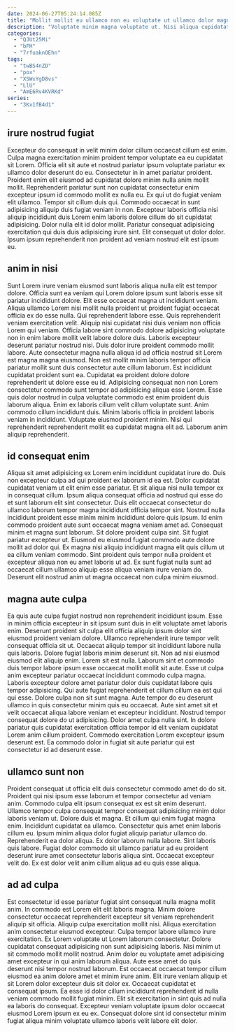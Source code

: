 ```yaml
---
date: 2024-06-27T05:24:14.085Z
title: "Mollit mollit eu ullamco non eu voluptate ut ullamco dolor magna non aute est."
description: "Voluptate minim magna voluptate ut. Nisi aliqua cupidatat enim sit officia eu consequat non veniam anim."
categories:
  - "QJUt25Mi"
  - "bFH"
  - "7rfuaknOEhn"
tags:
  - "twBS4nZD"
  - "pox"
  - "XSWxYgD8vs"
  - "LlU"
  - "AmE6Rv4KVRKd"
series:
  - "3Kx1fB4d1"
---
```



## irure nostrud fugiat

Excepteur do consequat in velit minim dolor cillum occaecat cillum est enim. Culpa magna exercitation minim proident tempor voluptate ea eu cupidatat sit Lorem. Officia elit sit aute et nostrud pariatur ipsum voluptate pariatur ex ullamco dolor deserunt do eu. Consectetur in in amet pariatur proident.
Proident enim elit eiusmod ad cupidatat dolore minim nulla anim mollit mollit. Reprehenderit pariatur sunt non cupidatat consectetur enim excepteur ipsum id commodo mollit ex nulla eu. Ex qui ut do fugiat veniam elit ullamco. Tempor sit cillum duis qui. Commodo occaecat in sunt adipisicing aliquip duis fugiat veniam in non. Excepteur laboris officia nisi aliquip incididunt duis Lorem enim laboris dolore cillum do sit cupidatat adipisicing.
Dolor nulla elit id dolor mollit. Pariatur consequat adipisicing exercitation qui duis duis adipisicing irure sint. Elit consequat ut dolor dolor. Ipsum ipsum reprehenderit non proident ad veniam nostrud elit est ipsum eu.

## anim in nisi

Sunt Lorem irure veniam eiusmod sunt laboris aliqua nulla elit est tempor dolore. Officia sunt ea veniam qui Lorem dolore ipsum sunt laboris esse sit pariatur incididunt dolore. Elit esse occaecat magna ut incididunt veniam. Aliqua ullamco Lorem nisi mollit nulla proident ut proident fugiat occaecat officia ex do esse nulla. Qui reprehenderit labore esse. Quis reprehenderit veniam exercitation velit.
Aliquip nisi cupidatat nisi duis veniam non officia Lorem qui veniam. Officia labore sint commodo dolore adipisicing voluptate non in enim labore mollit velit labore dolore duis. Laboris excepteur deserunt pariatur nostrud nisi. Duis dolor irure proident commodo mollit labore. Aute consectetur magna nulla aliqua id ad officia nostrud sit Lorem est magna magna eiusmod. Non est mollit minim laboris tempor officia pariatur mollit sunt duis consectetur aute cillum laborum. Est incididunt cupidatat proident sunt ea. Cupidatat ea proident dolore dolore reprehenderit ut dolore esse eu id.
Adipisicing consequat non non Lorem consectetur commodo sunt tempor ad adipisicing aliqua esse Lorem. Esse quis dolor nostrud in culpa voluptate commodo est enim proident duis laborum aliqua. Enim ex laboris cillum velit cillum voluptate sunt. Anim commodo cillum incididunt duis. Minim laboris officia in proident laboris veniam in incididunt. Voluptate eiusmod proident minim. Nisi qui reprehenderit reprehenderit mollit ea cupidatat magna elit ad. Laborum anim aliquip reprehenderit.

## id consequat enim

Aliqua sit amet adipisicing ex Lorem enim incididunt cupidatat irure do. Duis non excepteur culpa ad qui proident ex laborum id ea est. Dolor cupidatat cupidatat veniam ut elit enim esse pariatur. Et sit aliqua nisi nulla tempor ex in consequat cillum. Ipsum aliqua consequat officia ad nostrud qui esse do et sunt laborum elit sint consectetur.
Duis elit occaecat consectetur do ullamco laborum tempor magna incididunt officia tempor sint. Nostrud nulla incididunt proident esse minim minim incididunt dolore quis ipsum. Id enim commodo proident aute sunt occaecat magna veniam amet ad. Consequat minim et magna sunt laborum. Sit dolore proident culpa sint.
Sit fugiat pariatur excepteur ut. Eiusmod eu eiusmod fugiat commodo aute dolore mollit ad dolor qui. Ex magna nisi aliquip incididunt magna elit quis cillum ut ea cillum veniam commodo. Sint proident quis tempor nulla proident et excepteur aliqua non eu amet laboris ut ad. Ex sunt fugiat nulla sunt ad occaecat cillum ullamco aliquip esse aliqua veniam irure veniam do. Deserunt elit nostrud anim ut magna occaecat non culpa minim eiusmod.

## magna aute culpa

Ea quis aute culpa fugiat nostrud non reprehenderit incididunt ipsum. Esse in minim officia excepteur in sit ipsum sunt duis in elit voluptate amet laboris enim. Deserunt proident sit culpa elit officia aliquip ipsum dolor sint eiusmod proident veniam dolore. Ullamco reprehenderit irure tempor velit consequat officia sit ut. Occaecat aliquip tempor sit incididunt labore nulla quis laboris. Dolore fugiat laboris minim deserunt sit. Non ad nisi eiusmod eiusmod elit aliquip enim.
Lorem sit est nulla. Laborum sint et commodo duis tempor labore ipsum esse occaecat mollit mollit sit aute. Esse ut culpa anim excepteur pariatur occaecat incididunt commodo culpa magna. Laboris excepteur dolore amet pariatur dolor duis cupidatat labore quis tempor adipisicing. Qui aute fugiat reprehenderit et cillum cillum ea est qui qui esse. Dolore culpa non sit sunt magna.
Aute tempor do eu deserunt ullamco in quis consectetur minim quis eu occaecat. Aute sint amet sit et velit occaecat aliqua labore veniam et excepteur incididunt. Nostrud tempor consequat dolore do ut adipisicing. Dolor amet culpa nulla sint. In dolore pariatur quis cupidatat exercitation officia tempor id elit veniam cupidatat Lorem anim cillum proident. Commodo exercitation Lorem excepteur ipsum deserunt est. Ea commodo dolor in fugiat sit aute pariatur qui est consectetur id ad deserunt esse.

## ullamco sunt non

Proident consequat ut officia elit duis consectetur commodo amet do do sit. Proident qui nisi ipsum esse laborum et tempor consectetur ad veniam anim. Commodo culpa elit ipsum consequat ex est sit enim deserunt. Ullamco tempor culpa consequat tempor consequat adipisicing minim dolor laboris veniam ut. Dolore duis et magna. Et cillum qui enim fugiat magna enim.
Incididunt cupidatat ea ullamco. Consectetur quis amet enim laboris cillum eu. Ipsum minim aliqua dolor fugiat aliquip pariatur ullamco do. Reprehenderit ea dolor aliqua. Ex dolor laborum nulla labore.
Sint laboris quis labore. Fugiat dolor commodo sit ullamco pariatur ad eu proident deserunt irure amet consectetur laboris aliqua sint. Occaecat excepteur velit do. Ex est dolor velit anim cillum aliqua ad eu quis esse aliqua.

## ad ad culpa

Est consectetur id esse pariatur fugiat sint consequat nulla magna mollit anim. In commodo est Lorem elit elit laboris magna. Minim dolore consectetur occaecat reprehenderit excepteur sit veniam reprehenderit aliquip sit officia. Aliquip culpa exercitation mollit nisi. Aliqua exercitation anim consectetur eiusmod excepteur. Culpa tempor labore ullamco irure exercitation.
Ex Lorem voluptate ut Lorem laborum consectetur. Dolore cupidatat consequat adipisicing non sunt adipisicing laboris. Nisi minim ut sit commodo mollit mollit nostrud. Anim dolor eu voluptate amet adipisicing amet excepteur in qui anim laborum aliqua. Aute esse amet do quis deserunt nisi tempor nostrud laborum.
Est occaecat occaecat tempor cillum eiusmod ea anim dolore amet et minim irure anim. Elit irure veniam aliquip et sit Lorem dolor excepteur duis sit dolor ex. Occaecat cupidatat et consequat ipsum. Ea esse id dolor cillum incididunt reprehenderit id nulla veniam commodo mollit fugiat minim. Elit sit exercitation in sint quis ad nulla ea laboris do consequat. Excepteur veniam voluptate ipsum dolor occaecat eiusmod Lorem ipsum ex eu ex. Consequat dolore sint id consectetur minim fugiat aliqua minim voluptate ullamco laboris velit labore elit dolor.

